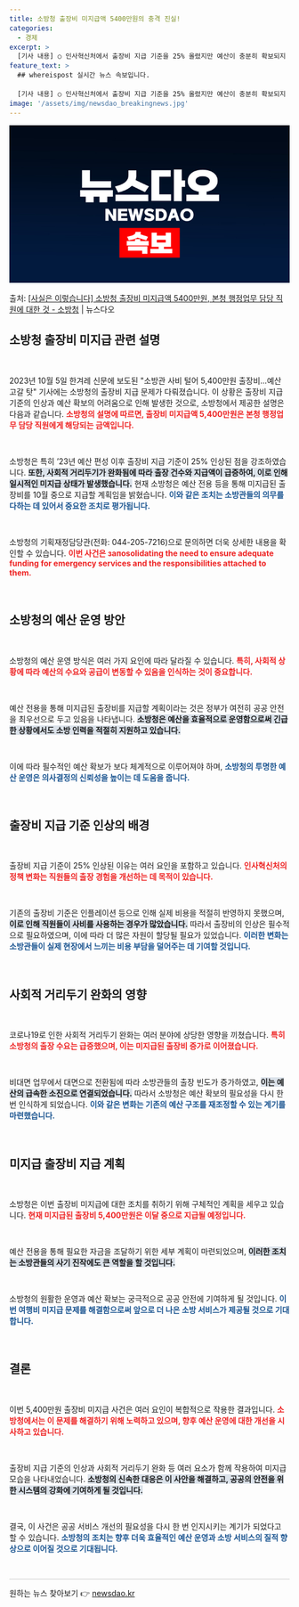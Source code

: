 ```yaml
---
title: 소방청 출장비 미지급액 5400만원의 충격 진실!
categories:
  - 경제
excerpt: >
  [기사 내용] ○ 인사혁신처에서 출장비 지급 기준을 25% 올렸지만 예산이 충분히 확보되지 않아, 소방청 출…
feature_text: >
  ## whereispost 실시간 뉴스 속보입니다.

  [기사 내용] ○ 인사혁신처에서 출장비 지급 기준을 25% 올렸지만 예산이 충분히 확보되지 않아, 소방청 출…
image: '/assets/img/newsdao_breakingnews.jpg'
---
```


![뉴스다오 속보](/assets/img/newsdao_breakingnews.jpg)

<p>출처: <a href="https://newsdao.kr/2117" rel="dofollow">[사실은 이렇습니다] 소방청 출장비 미지급액 5400만원, 본청 행정업무 담당 직원에 대한 것 - 소방청</a> | 뉴스다오</p>

<h2 data-ke-size="size26">소방청 출장비 미지급 관련 설명</h2>

<p data-ke-size="size16">&nbsp;</p>

2023년 10월 5일 한겨레 신문에 보도된 "소방관 사비 털어 5,400만원 출장비…예산 고갈 탓" 기사에는 소방청의 출장비 지급 문제가 다뤄졌습니다. 이 상황은 출장비 지급 기준의 인상과 예산 확보의 어려움으로 인해 발생한 것으로, 소방청에서 제공한 설명은 다음과 같습니다. <b><span style="color: #ee2323;">소방청의 설명에 따르면, 출장비 미지급액 5,400만원은 본청 행정업무 담당 직원에게 해당되는 금액입니다.</span></b> 

<p data-ke-size="size16">&nbsp;</p>

소방청은 특히 ’23년 예산 편성 이후 출장비 지급 기준이 25% 인상된 점을 강조하였습니다. <b><span style="background-color: #21538527;">또한, 사회적 거리두기가 완화됨에 따라 출장 건수와 지급액이 급증하여, 이로 인해 일시적인 미지급 상태가 발생했습니다.</span></b> 현재 소방청은 예산 전용 등을 통해 미지급된 출장비를 10월 중으로 지급할 계획임을 밝혔습니다. <b><span style="color: #1a5490;">이와 같은 조치는 소방관들의 의무를 다하는 데 있어서 중요한 조치로 평가됩니다.</span></b>

<p data-ke-size="size16">&nbsp;</p>

소방청의 기획재정담당관(전화: 044-205-7216)으로 문의하면 더욱 상세한 내용을 확인할 수 있습니다. <b><span style="color: #ee2323;">이번 사건은 запоsolidating the need to ensure adequate funding for emergency services and the responsibilities attached to them.</span></b> 

<p data-ke-size="size16">&nbsp;</p>

<h2 data-ke-size="size26">소방청의 예산 운영 방안</h2>

<p data-ke-size="size16">&nbsp;</p>

소방청의 예산 운영 방식은 여러 가지 요인에 따라 달라질 수 있습니다. <b><span style="color: #ee2323;">특히, 사회적 상황에 따라 예산의 수요와 공급이 변동할 수 있음을 인식하는 것이 중요합니다.</span></b> 

<p data-ke-size="size16">&nbsp;</p>

예산 전용을 통해 미지급된 출장비를 지급할 계획이라는 것은 정부가 여전히 공공 안전을 최우선으로 두고 있음을 나타냅니다. <b><span style="background-color: #21538527;">소방청은 예산을 효율적으로 운영함으로써 긴급한 상황에서도 소방 인력을 적절히 지원하고 있습니다.</span></b> 

<p data-ke-size="size16">&nbsp;</p>

이에 따라 필수적인 예산 확보가 보다 체계적으로 이루어져야 하며, <b><span style="color: #1a5490;">소방청의 투명한 예산 운영은 의사결정의 신뢰성을 높이는 데 도움을 줍니다.</span></b>

<p data-ke-size="size16">&nbsp;</p>

<h2 data-ke-size="size26">출장비 지급 기준 인상의 배경</h2>

<p data-ke-size="size16">&nbsp;</p>

출장비 지급 기준이 25% 인상된 이유는 여러 요인을 포함하고 있습니다. <b><span style="color: #ee2323;">인사혁신처의 정책 변화는 직원들의 출장 경험을 개선하는 데 목적이 있습니다.</span></b> 

<p data-ke-size="size16">&nbsp;</p>

기존의 출장비 기준은 인플레이션 등으로 인해 실제 비용을 적절히 반영하지 못했으며, <b><span style="background-color: #21538527;">이로 인해 직원들이 사비를 사용하는 경우가 많았습니다.</span></b> 따라서 출장비의 인상은 필수적으로 필요하였으며, 이에 따라 더 많은 자원이 할당될 필요가 있었습니다. <b><span style="color: #1a5490;">이러한 변화는 소방관들이 실제 현장에서 느끼는 비용 부담을 덜어주는 데 기여할 것입니다.</span></b>

<p data-ke-size="size16">&nbsp;</p>

<h2 data-ke-size="size26">사회적 거리두기 완화의 영향</h2>

<p data-ke-size="size16">&nbsp;</p>

코로나19로 인한 사회적 거리두기 완화는 여러 분야에 상당한 영향을 끼쳤습니다. <b><span style="color: #ee2323;">특히 소방청의 출장 수요는 급증했으며, 이는 미지급된 출장비 증가로 이어졌습니다.</span></b> 

<p data-ke-size="size16">&nbsp;</p>

비대면 업무에서 대면으로 전환됨에 따라 소방관들의 출장 빈도가 증가하였고, <b><span style="background-color: #21538527;">이는 예산의 급속한 소진으로 연결되었습니다.</span></b> 따라서 소방청은 예산 확보의 필요성을 다시 한번 인식하게 되었습니다. <b><span style="color: #1a5490;">이와 같은 변화는 기존의 예산 구조를 재조정할 수 있는 계기를 마련했습니다.</span></b>

<p data-ke-size="size16">&nbsp;</p>

<h2 data-ke-size="size26">미지급 출장비 지급 계획</h2>

<p data-ke-size="size16">&nbsp;</p>

소방청은 이번 출장비 미지급에 대한 조치를 취하기 위해 구체적인 계획을 세우고 있습니다. <b><span style="color: #ee2323;">현재 미지급된 출장비 5,400만원은 이달 중으로 지급될 예정입니다.</span></b> 

<p data-ke-size="size16">&nbsp;</p>

예산 전용을 통해 필요한 자금을 조달하기 위한 세부 계획이 마련되었으며, <b><span style="background-color: #21538527;">이러한 조치는 소방관들의 사기 진작에도 큰 역할을 할 것입니다.</span></b> 

<p data-ke-size="size16">&nbsp;</p>

소방청의 원활한 운영과 예산 확보는 궁극적으로 공공 안전에 기여하게 될 것입니다. <b><span style="color: #1a5490;">이번 여행비 미지급 문제를 해결함으로써 앞으로 더 나은 소방 서비스가 제공될 것으로 기대합니다.</span></b>

<p data-ke-size="size16">&nbsp;</p>

<h2 data-ke-size="size26">결론</h2>

<p data-ke-size="size16">&nbsp;</p>

이번 5,400만원 출장비 미지급 사건은 여러 요인이 복합적으로 작용한 결과입니다. <b><span style="color: #ee2323;">소방청에서는 이 문제를 해결하기 위해 노력하고 있으며, 향후 예산 운영에 대한 개선을 시사하고 있습니다.</span></b> 

<p data-ke-size="size16">&nbsp;</p>

출장비 지급 기준의 인상과 사회적 거리두기 완화 등 여러 요소가 함께 작용하여 미지급 모습을 나타내었습니다. <b><span style="background-color: #21538527;">소방청의 신속한 대응은 이 사안을 해결하고, 공공의 안전을 위한 시스템의 강화에 기여하게 될 것입니다.</span></b> 

<p data-ke-size="size16">&nbsp;</p>

결국, 이 사건은 공공 서비스 개선의 필요성을 다시 한 번 인지시키는 계기가 되었다고 할 수 있습니다. <b><span style="color: #1a5490;">소방청의 조치는 향후 더욱 효율적인 예산 운영과 소방 서비스의 질적 향상으로 이어질 것으로 기대됩니다.</span></b> 

<p data-ke-size="size16">&nbsp;</p>

<hr style="height: 1px; border: none; background-color: #ccc;"/>

<p data-ke-size="size16"></p> 

원하는 뉴스 찾아보기 👉 <a href="https://newsdao.kr" rel="dofollow">newsdao.kr</a>


